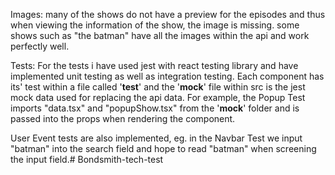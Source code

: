 
Images:
many of the shows do not have a preview for the episodes and thus when viewing the information of the show, the image is missing. some shows such as "the batman" have all the images within the api and work perfectly well.

Tests:
For the tests i have used jest with react testing library and have implemented unit testing as well as integration testing. Each component has its' test within a file called '__test__' and the '__mock__' file within src is the jest mock data used for replacing the api data. For example, the Popup Test imports "data.tsx" and "popupShow.tsx" from the '__mock__' folder and is passed into the props when rendering the component. 

User Event tests are also implemented, eg. in the Navbar Test we input "batman" into the search field and hope to read "batman" when screening the input field.# Bondsmith-tech-test